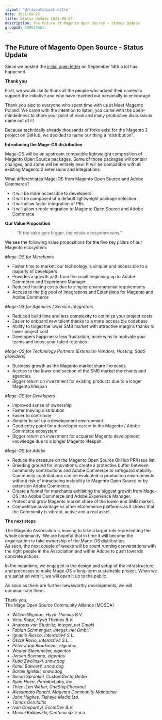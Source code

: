 ```yaml
---
layout: '@/layouts/post.astro'
date: 2021-09-28
title: Status Update 2021-09-27
description: The Future of Magento Open Source - Status Update
groupId: 108619661
---
```

## The Future of Magento Open Source - Status Update

Since we posted the [initial open letter](https://www.mage-os.community/blog/the-future-of-magento) on September 14th a lot has happened. 

**Thank you**

First, we would like to thank all the people who added their names to support the initiative and who have reached out personally to encourage. 

Thank you also to everyone who spent time with us at Meet Magento Poland. We came with the intention to listen, you came with the open-mindedness to share your point of view and many productive discussions came out of it!

Because technically already thousands of forks exist for the Magento 2 project on GitHub, we decided to name our thing a “distribution”. 


**Introducing the Mage-OS distribution**

Mage-OS will be an upstream compatible lightweight composition of Magento Open Source packages. Some of those packages will contain changes, and some will be entirely new.
It will be compatible with all existing Magento 2 extensions and integrations.

What differentiates Mage-OS from Magento Open Source and Adobe Commerce?

* It will be more accessible to developers
* It will be composed of a default lightweight package selection
* It will allow faster integration of PRs
* It will allow simple migration to Magento Open Source and Adobe Commerce


**Our Value Proposition**

> “If the cake gets bigger, the whole ecosystem wins.”

We see the following value propositions for the five key pillars of our Magento ecosystem:

*Mage-OS for Merchants*  
* Faster time to market: our technology is simpler and accessible to a majority of developers.
* Provides a growth path from the small beginning up to Adobe Commerce and Experience Manager
* Reduced hosting costs due to simpler environmental requirements
* Access to the big pool of Integrations and Extensions for Magento and Adobe Commerce

*Mage-OS for Agencies / Service Integrators*
* Reduced build time and less complexity to optimize your project costs
* Easier to onboard new talent thanks to a more accessible codebase
* Ability to target the lower SMB market with attractive margins thanks to lower project cost
* Developers happiness: less frustration, more wins to motivate your teams and boost your talent retention

*Mage-OS for Technology Partners (Extension Vendors, Hosting, SaaS providers)*
* Business growth as the Magento market share increases
* Access to the lower end section of the SMB market merchants and agencies
* Bigger return on investment for existing products due to a longer Magento lifespan

*Mage-OS for Developers*
* Improved sense of ownership
* Faster moving distribution
* Easier to contribute
* Simpler to set up a development environment
* Good entry point for a developer career in the Magento / Adobe Commerce ecosystem
* Bigger return on investment for acquired Magento development knowledge due to a longer Magento lifespan

*Mage-OS for Adobe*
* Reduce the pressure on the Magento Open Source GitHub PR/Issue list.
* Breeding ground for innovations: create a protective buffer between community contributions and Adobe Commerce to safeguard stability. Community contributions can be evaluated in production environments without risk of introducing instability to Magento Open Source or by extension Adobe Commerce.
* Create a funnel for merchants exhibiting the biggest growth from Mage-OS into Adobe Commerce and Adobe Experience Manager.
* Protect and grow Magento market share of the lower-end SMB market.
* Competitive advantage vs other eCommerce platforms as it shows that the Community is vibrant, active and a real asset.

**The next steps**

The Magento Association is moving to take a larger role representing the whole community. We are hopeful that in time it will become the organization to take ownership of the Mage-OS distribution.   
As such, the next couple of weeks will be spent running conversations with the right people in the Association and within Adobe to push towards concrete actions.

In the meantime, we engaged in the design and setup of the infrastructure and processes to make Mage-OS a long-term sustainable project.
When we are satisfied with it, we will open it up to the public. 

As soon as there are further newsworthy developments, we will communicate them.

Thank you,  
The Mage Open Source Community Alliance (MOSCA)


 * *Willem Wigman,  Hyvä Themes B.V.*
 * *Vinai Kopp,  Hyvä Themes B.V.*
 * *Andreas von Studnitz,  integer_net GmbH*
 * *Fabian Schmengler,  integer_net GmbH*
 * *Ignacio Riesco,  Interactiv4 S.L.*
 * *Óscar Recio,  Interactiv4 S.L.*
 * *Peter Jaap Blaakmeer,  elgentos*
 * *Wouter Steenmeijer,  elgentos*
 * *Jeroen Boersma,  elgentos*
 * *Kuba Zwolinski,  snow.dog*
 * *Kamil Balwierz,  snow.dog*
 * *Bartek Igielski,  snow.dog*
 * *Simon Sprankel,  CustomGento GmbH*
 * *Ryan Hoerr,  ParadoxLabs, Inc*
 * *Thien-Lan Weber, OneStepCheckout*
 * *Alessandro Ronchi,  Magento Community Maintainer*
 * *John Hughes, Fisheye Media Ltd.*
 * *Tomas Gerulaitis*
 * *Ivan Chepurnyi, EcomDev B.V.*
 * *Maciej Kalkowski, Centuria sp. z o.o.*

